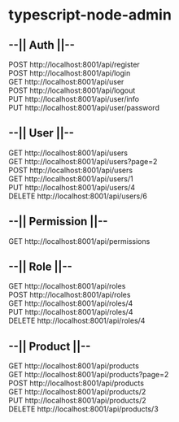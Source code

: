 # typescript-node-admin

## --|| Auth ||--
POST   http://localhost:8001/api/register  
POST   http://localhost:8001/api/login  
GET    http://localhost:8001/api/user  
POST   http://localhost:8001/api/logout  
PUT    http://localhost:8001/api/user/info  
PUT    http://localhost:8001/api/user/password  

## --|| User ||--
GET    http://localhost:8001/api/users  
GET    http://localhost:8001/api/users?page=2  
POST   http://localhost:8001/api/users  
GET    http://localhost:8001/api/users/1  
PUT    http://localhost:8001/api/users/4  
DELETE http://localhost:8001/api/users/6  

## --|| Permission ||--
GET    http://localhost:8001/api/permissions  

## --|| Role ||--
GET    http://localhost:8001/api/roles  
POST   http://localhost:8001/api/roles  
GET    http://localhost:8001/api/roles/4  
PUT    http://localhost:8001/api/roles/4  
DELETE http://localhost:8001/api/roles/4  

## --|| Product ||--
GET    http://localhost:8001/api/products  
GET    http://localhost:8001/api/products?page=2  
POST   http://localhost:8001/api/products  
GET    http://localhost:8001/api/products/2  
PUT    http://localhost:8001/api/products/2  
DELETE http://localhost:8001/api/products/3  
